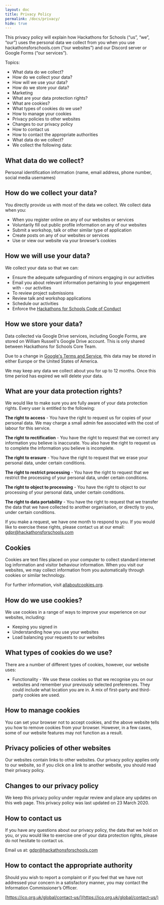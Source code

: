 ```yaml
---
layout: doc
title: Privacy Policy
permalink: /docs/privacy/
hide: true
---
```


This privacy policy will explain how Hackathons for Schools (“us”, “we”, “our”) uses the personal data we collect from you when you use hackathonsforschools.com (“our websites”) and our Discord server or Google Forms (“our services”).

Topics:

- What data do we collect?
- How do we collect your data?
- How will we use your data?
- How do we store your data?
- Marketing
- What are your data protection rights?
- What are cookies?
- What types of cookies do we use?
- How to manage your cookies
- Privacy policies to other websites
- Changes to our privacy policy
- How to contact us
- How to contact the appropriate authorities
- What data do we collect?
- We collect the following data:

## What data do we collect?

Personal identification information (name, email address, phone number, social media usernames)

## How do we collect your data?

You directly provide us with most of the data we collect. We collect data when you:

- When you register online on any of our websites or services
- Voluntarily fill out public profile information on any of our websites
- Submit a workshop, talk or other similar type of application
- Create posts on any of our websites or services
- Use or view our website via your browser’s cookies

## How we will use your data?

We collect your data so that we can:

- Ensure the adequate safeguarding of minors engaging in our activities
- Email you about relevant information pertaining to your engagement with - our activities
- To review project submissions
- Review talk and workshop applications
- Schedule our activities
- Enforce the [Hackathons for Schools Code of Conduct](/code-of-conduct)

## How we store your data?

Data collected via Google Drive services, including Google Forms, are stored on William Russell's Google Drive account. This is only shared between Hackathons for Schools Core Team.

Due to a change in [Google's Terms and Service](https://policies.google.com/terms/update?hl=en-US), this data may be stored in either Europe or the United States of America.

We may keep any data we collect about you for up to 12 months. Once this time period has expired we will delete your data.

## What are your data protection rights?

We would like to make sure you are fully aware of your data protection rights. Every user is entitled to the following:

**The right to access** - You have the right to request us for copies of your personal data. We may charge a small admin fee associated with the cost of labour for this service.

**The right to rectification** - You have the right to request that we correct any information you believe is inaccurate. You also have the right to request us to complete the information you believe is incomplete.

**The right to erasure** - You have the right to request that we erase your personal data, under certain conditions.

**The right to restrict processing** - You have the right to request that we restrict the processing of your personal data, under certain conditions.

**The right to object to processing** - You have the right to object to our processing of your personal data, under certain conditions.

**The right to data portability** - You have the right to request that we transfer the data that we have collected to another organisation, or directly to you, under certain conditions.

If you make a request, we have one month to respond to you. If you would like to exercise these rights, please contact us at our email: [gdpr@hackathonsforschools.com](mailto:gdpr@hackathonsforschools.com)


## Cookies
Cookies are text files placed on your computer to collect standard internet log information and visitor behaviour information. When you visit our websites, we may collect information from you automatically through cookies or similar technology.

For further information, visit [allaboutcookies.org](https://allaboutcookies.org).

## How do we use cookies?
We use cookies in a range of ways to improve your experience on our websites, including:

- Keeping you signed in
- Understanding how you use your websites
- Load balancing your requests to our websites


## What types of cookies do we use?

There are a number of different types of cookies, however, our website uses:

- Functionality - We use these cookies so that we recognise you on our websites and remember your previously selected preferences. They could include what location you are in. A mix of first-party and third-party cookies are used.


## How to manage cookies

You can set your browser not to accept cookies, and the above website tells you how to remove cookies from your browser. However, in a few cases, some of our website features may not function as a result.

## Privacy policies of other websites

Our websites contain links to other websites. Our privacy policy applies only to our website, so if you click on a link to another website, you should read their privacy policy.

## Changes to our privacy policy

We keep this privacy policy under regular review and place any updates on this web page. This privacy policy was last updated on 23 March 2020.

## How to contact us

If you have any questions about our privacy policy, the data that we hold on you, or you would like to exercise one of your data protection rights, please do not hesitate to contact us.

Email us at: [gdpr@hackathonsforschools.com](mailto:gdpr@hackathonsforschools.com)


## How to contact the appropriate authority

Should you wish to report a complaint or if you feel that we have not addressed your concern in a satisfactory manner, you may contact the Information Commissioner’s Officer.

[https://ico.org.uk/global/contact-us/](https://ico.org.uk/global/contact-us/)
